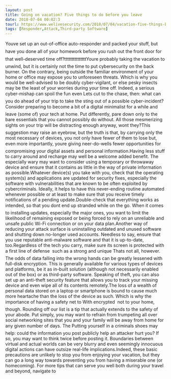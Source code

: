 ```yaml
---
layout: post
title: Going on vacation? Five things to do before you leave
date: 2018-07-04 00:02:3
tourl: https://www.welivesecurity.com/2018/07/04/vacation-five-things-before-you-leave/
tags: [Responder,Attack,Third-party Software]
---
```

Youve set up an out-of-office auto-responder and packed your stuff, but have you done all of your homework before you rush out the front door for that well-deserved time off?tttttttttttttttYoure probably taking the vacation to unwind, but it is certainly not the time to put cybersecurity on the back burner. On the contrary, being outside the familiar environment of your home or office may expose you to unforeseen threats. Which is why you would be well-advised to be doubly cyber-vigilant, or else pesky insects may be the least of your worries during your time off. Indeed, a serious cyber-mishap can spoil the fun even Lets cut to the chase, then: what can you do ahead of your trip to take the sting out of a possible cyber-incident?Consider preparing to become a bit of a digital minimalist for a while and leave (some of) your tech at home. Put differently, pare down only to the bare essentials that you cannot possibly do without. All those mesmerizing sights on your trip will be distracting enough anyway, wont they?This suggestion may raise an eyebrow, but the truth is that, by carrying only the most necessary of devices, you not only have fewer of them to lose but, even more importantly, youre giving neer-do-wells fewer opportunities for compromising your digital assets and personal information.Having less stuff to carry around and recharge may well be a welcome added benefit. The especially wary may want to consider using a temporary or throwaway device and ensure that it contains as little in the way of private information as possible.Whatever device(s) you take with you, check that the operating system(s) and applications are updated for security fixes, especially the software with vulnerabilities that are known to be often exploited by cybercriminals. Ideally, it helps to have this never-ending routine automated whenever possible or at least to make sure that you receive timely notifications of a pending update.Double-check that everything works as intended, so that you dont end up stranded while on the go. When it comes to installing updates, especially the major ones, you want to limit the likelihood of remaining exposed or being forced to rely on an unreliable and unsafe public Wi-Fi connection or on your data plan.Another way of reducing your attack surface is uninstalling outdated and unused software and shutting down no-longer used accounts. Needless to say, ensure that you use reputable anti-malware software and that it is up-to-date, too.Regardless of the tech you carry, make sure its screen is protected with a first line of defense  such as a strong and unique Thats not all, however. The odds of data falling into the wrong hands can be greatly lessened with full-disk encryption. This is generally available for various types of devices and platforms, be it as in-built solution (although not necessarily enabled out of the box) or as third-party software. Speaking of theft, you can also set up an anti-theft security feature that allows you to track your missing device and even wipe all of its contents remotely.The loss of a wealth of personal data stored on a laptop or smartphone is bound to cause much more heartache than the loss of the device as such. Which is why the importance of having a safety net to With encrypted  not to your home, though. Rounding off our list is a tip that actually extends to the safety of your abode. Put simply, you may want to refrain from trumpeting all over social networking sites that you and your family will be away from home for any given number of days. The Putting yourself in a criminals shoes may help: could the information you post publicly help an attacker hurt you? If so, you may want to think twice before posting it. Boundaries between virtual and actual worlds can be very blurry and even seemingly innocuous digital actions can have outsize real-life implications.Indeed, these basic precautions are unlikely to stop you from enjoying your vacation, but they can go a long way towards preventing you from having a miserable one (or homecoming). For more tips that can serve you well both during your travel and beyond, navigate to 